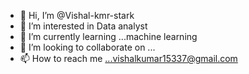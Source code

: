 - 👋 Hi, I’m @Vishal-kmr-stark
- 👀 I’m interested in Data analyst
- 🌱 I’m currently learning ...machine learning
- 💞️ I’m looking to collaborate on ...
- 📫 How to reach me ...vishalkumar15337@gmail.com

<!---
Vishal-kmr-stark/Vishal-kmr-stark is a ✨ special ✨ repository because its `README.md` (this file) appears on your GitHub profile.
You can click the Preview link to take a look at your changes.
--->
